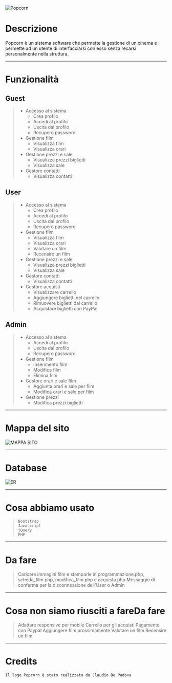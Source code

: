 ![Popcorn](https://cldup.com/1AYvlq29Z3.png)


Descrizione
===========

Popcorn è un sistema software che permette la gestione di un cinema e permette ad un utente di interfacciarsi con esso senza recarsi personalmente nella struttura.

----------

Funzionalità
============

Guest
-------
>   - Accesso al sistema
>     - Crea profilo
>     - Accedi al profilo
>     - Uscita dal profilo
>     - Recupero password
>   - Gestione film
>     - Visualizza film
>     - Visualizza orari
>   - Gestione prezzi e sale
>     - Visualizza prezzi biglietti
>     - Visualizza sale
>   - Gestore contatti
>     - Visualizza contatti  

User
----
>   - Accesso al sistema
>     - Crea profilo
>     - Accedi al profilo
>     - Uscita dal profilo
>     - Recupero password
>   - Gestione film
>     - Visualizza film
>     - Visualizza orari
>     - Valutare un film
>     - Recensire un film
>   - Gestione prezzi e sale
>     - Visualizza prezzi biglietti
>     - Visualizza sale
>   - Gestore contatti
>     - Visualizza contatti  
>   - Gestore acquisti
>     - Visualizzare carrello
>     - Aggiungere biglietti nel carrello
>     - Rimuovere biglietti dal carrello
>     - Acquistare biglietti con PayPal
       
Admin
---------------

>   - Accesso al sistema
>     - Accedi al profilo
>     - Uscita dal profilo
>     - Recupero password
>   - Gestione film
>     - Inserimento film
>     - Modifica film
>     - Elimina film
>   - Gestore orari e sale film
>     - Aggiunta orari e sale per film
>     - Modifica orari e sale per film
>   - Gestione prezzi 
>      - Modifica prezzi biglietti

----------

Mappa del sito
=======
![MAPPA SITO](https://cldup.com/BAkc13_Voq.PNG)

----------


Database
========

![ER](https://cldup.com/L-GaRtP1h2.png)
     

----------


Cosa abbiamo usato
==================
>     Bootstrap
>     Javascript
>     jQuery
>     PHP 
----------

Da fare
==================

>Caricare immagini film e stamparle in programmazione.php, scheda_film.php, modifica_film.php e acquista.php
>Messaggio di conferma per la disconnessione dell'User o Admin
----------

Cosa non siamo riusciti a fareDa fare
==================

>Adattare responsive per mobile
>Carrello per gli acquisti
>Pagamento con Paypal
>Aggiungere film prossimamente
>Valutare un film
>Recensire un film
----------

Credits
=======
    Il logo Popcorn è stato realizzato da Claudio De Padova
